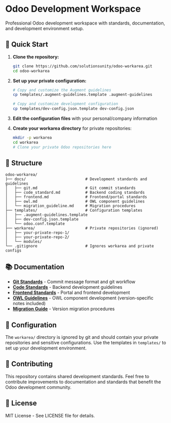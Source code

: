 # Odoo Development Workspace

Professional Odoo development workspace with standards, documentation, and development environment setup.

## 🚀 Quick Start

1. **Clone the repository:**
   ```bash
   git clone https://github.com/solutionsunity/odoo-workarea.git
   cd odoo-workarea
   ```

2. **Set up your private configuration:**
   ```bash
   # Copy and customize the Augment guidelines
   cp templates/.augment-guidelines.template .augment-guidelines
   
   # Copy and customize development configuration
   cp templates/dev-config.json.template dev-config.json
   ```

3. **Edit the configuration files** with your personal/company information

4. **Create your workarea directory** for private repositories:
   ```bash
   mkdir -p workarea
   cd workarea
   # Clone your private Odoo repositories here
   ```

## 📁 Structure

```
odoo-workarea/
├── docs/                          # Development standards and guidelines
│   ├── git.md                     # Git commit standards
│   ├── code_standard.md           # Backend coding standards
│   ├── frontend.md                # Frontend/portal standards
│   ├── owl.md                     # OWL component guidelines
│   └── migration_guideline.md     # Migration procedures
├── templates/                     # Configuration templates
│   ├── .augment-guidelines.template
│   ├── dev-config.json.template
│   └── odoo.conf.template
├── workarea/                      # Private repositories (ignored)
│   ├── your-private-repo-1/
│   ├── your-private-repo-2/
│   └── modules/
└── .gitignore                     # Ignores workarea and private configs
```

## 📚 Documentation

- **[Git Standards](docs/git.md)** - Commit message format and git workflow
- **[Code Standards](docs/code_standard.md)** - Backend development guidelines
- **[Frontend Standards](docs/frontend.md)** - Portal and frontend development
- **[OWL Guidelines](docs/owl.md)** - OWL component development (version-specific notes included)
- **[Migration Guide](docs/migration_guideline.md)** - Version migration procedures

## 🔧 Configuration

The `workarea/` directory is ignored by git and should contain your private repositories and sensitive configurations. Use the templates in `templates/` to set up your development environment.

## 🤝 Contributing

This repository contains shared development standards. Feel free to contribute improvements to documentation and standards that benefit the Odoo development community.

## 📄 License

MIT License - See LICENSE file for details.
